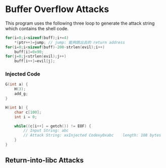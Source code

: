 # Buffer Overflow Attacks

This program uses the following three loop to generate the attack string which contains the shell code.
```c
for(i=0;i<sizeof(buff);i+=4) 	
    *(ptr++)=jump; // jump: 能夠跳出去的 return address
for(i=0;i<sizeof(buff)-200-strlen(evil);i++) 
    buff[i]=0x90;
for(j=0;j<strlen(evil);j++) 
    buff[i++]=evil[j]; 
```

### Injected Code

```c
G(int a) {
    H(3);
    add_g;
}

H(int b) {
    char c[100];
    int i = 0;

    while((c[i++] = getch()) != EOF) {
        // Input String: abc
        // Attack String: xxInjected Codexy0xabc    length: 108 bytes
    }
}
```

## Return-into-libc Attacks
